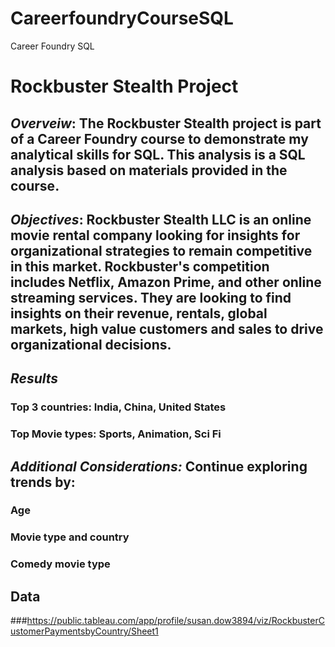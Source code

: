 # CareerfoundryCourseSQL
Career Foundry SQL
# Rockbuster Stealth Project
## **_Overveiw_**:  The Rockbuster Stealth project is part of a Career Foundry course to demonstrate my analytical skills for SQL.  This analysis is a SQL analysis based on materials provided in the course.  
## **_Objectives_**: Rockbuster Stealth LLC is an online movie rental company looking for insights for organizational strategies to remain competitive in this market. Rockbuster's competition includes Netflix, Amazon Prime, and other online streaming services.  They are looking to find insights on their revenue, rentals, global markets, high value customers and sales to drive organizational decisions.
## **_Results_**
### Top 3 countries:  India, China, United States
### Top Movie types: Sports, Animation, Sci Fi
## **_Additional Considerations:_**  Continue exploring trends by:
### Age
### Movie type and country
### Comedy movie type
## Data
###https://public.tableau.com/app/profile/susan.dow3894/viz/RockbusterCustomerPaymentsbyCountry/Sheet1
